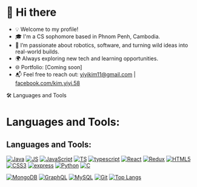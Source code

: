 # 👋 Hi there

- 💡 Welcome to my profile!
- 🎓 I'm a CS sophomore based in Phnom Penh, Cambodia.
- 🤖 I’m passionate about robotics, software, and turning wild ideas into real-world builds.
- 🌍 Always exploring new tech and learning opportunities.
- 🌐 Portfolio: [Coming soon]
- 📬 Feel free to reach out: [yiyikim11@gmail.com](mailto:yiyikim11@gmail.com) | [facebook.com/kim.yiyi.58](https://facebook.com/kim.yiyi.58)


🛠 Languages and Tools

# Languages and Tools:

## Languages and Tools:

<p>
  <a href="javascript:void(0)"><img src="https://img.shields.io/badge/Java-F0F0F0?style=for-the-badge&logo=java&logoColor=black" alt="Java" /></a>
  <a href="javascript:void(0)"><img src="https://img.shields.io/badge/JS-F0F0F0?style=for-the-badge&logo=javascript&logoColor=black" alt="JS" /></a>
  <a href="javascript:void(0)"><img src="https://img.shields.io/badge/JavaScript-F0F0F0?style=for-the-badge&logo=javascript&logoColor=black" alt="JavaScript" /></a>
  <a href="javascript:void(0)"><img src="https://img.shields.io/badge/TS-3178C6?style=for-the-badge&logo=typescript&logoColor=white" alt="TS" /></a>
  <a href="javascript:void(0)"><img src="https://img.shields.io/badge/typescript-F0F0F0?style=for-the-badge&logo=typescript&logoColor=3178C6" alt="typescript" /></a>
  <a href="javascript:void(0)"><img src="https://img.shields.io/badge/React-F0F0F0?style=for-the-badge&logo=react&logoColor=61DAFB" alt="React" /></a>
  <a href="javascript:void(0)"><img src="https://img.shields.io/badge/Redux-F0F0F0?style=for-the-badge&logo=redux&logoColor=764ABC" alt="Redux" /></a>
  <a href="javascript:void(0)"><img src="https://img.shields.io/badge/HTML5-F0F0F0?style=for-the-badge&logo=html5&logoColor=E34F26" alt="HTML5" /></a>
  <a href="javascript:void(0)"><img src="https://img.shields.io/badge/CSS3-F0F0F0?style=for-the-badge&logo=css3&logoColor=1572B6" alt="CSS3" /></a>
  <a href="javascript:void(0)"><img src="https://img.shields.io/badge/express-F0F0F0?style=for-the-badge&logo=express&logoColor=black" alt="express" /></a>
  <a href="javascript:void(0)"><img src="https://img.shields.io/badge/Python-F0F0F0?style=for-the-badge&logo=python&logoColor=3776AB" alt="Python" /></a>
  <a href="javascript:void(0)"><img src="https://img.shields.io/badge/C-F0F0F0?style=for-the-badge&logo=c&logoColor=A8B9CC" alt="C" /></a>
</p>
<p>
  <a href="javascript:void(0)"><img src="https://img.shields.io/badge/MongoDB-F0F0F0?style=for-the-badge&logo=mongodb&logoColor=47A248" alt="MongoDB" /></a>
  <a href="javascript:void(0)"><img src="https://img.shields.io/badge/GraphQL-F0F0F0?style=for-the-badge&logo=graphql&logoColor=E10098" alt="GraphQL" /></a>
  <a href="javascript:void(0)"><img src="https://img.shields.io/badge/MySQL-F0F0F0?style=for-the-badge&logo=mysql&logoColor=4479A1" alt="MySQL" /></a>
  <a href="javascript:void(0)"><img src="https://img.shields.io/badge/Git-F0F0F0?style=for-the-badge&logo=git&logoColor=F05032" alt="Git" /></a>
  <a href="javascript:void(0)"><img src="https://img.shields.io/badge/GitHub-F0F0F0?style=for-the-badge&logo


![Top Langs](https://github-readme-stats.vercel.app/api/top-langs/?username=yourgithubusername&layout=compact&theme=default)

